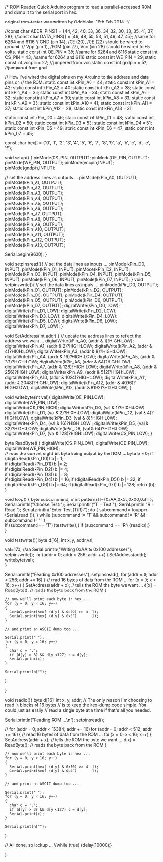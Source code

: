 /*
ROM Reader. Quick Arduino program to read a parallel-accessed ROM and dump it to the serial
port in hex.

original rom-tester was written by Oddbloke. 16th Feb 2014.
 */

 //const char ADDR_PINS[] = {44, 42, 40, 38, 36, 34, 32, 30, 33, 35, 41, 37, 28};
 //const char DATA_PINS[] = {46, 48, 50, 53, 51, 49, 47, 45}; //same for 6264 and 6116
//    GND (pin 14), /CE (20), /OE (22) should be wired to ground.
//    Vpp (pin 1), /PGM (pin 27), Vcc (pin 28) should be wired to +5 volts.
static const int OE_PIN = 39;  //same for 6264 and 6116
static const int CS_PIN = 43;  //same for 6264 and 6116
static const int WE_PIN = 29;
static const int vccpin = 27;  //jumpered from vcc
static const int gndpin = 52;  //jumpered from gnd

// How I've wired the digital pins on my Arduino to the address and data pins on
// the ROM.
static const int kPin_A0  = 44;
static const int kPin_A1  = 42;
static const int kPin_A2  = 40;
static const int kPin_A3  = 38;
static const int kPin_A4  = 36;
static const int kPin_A5  = 34;
static const int kPin_A6  = 32;
static const int kPin_A7  = 30;
static const int kPin_A8  = 33;
static const int kPin_A9  = 35;
static const int kPin_A10 = 41;
static const int kPin_A11 = 37;
static const int kPin_A12 = 28;
static const int kPin_A13 = 31;

static const int kPin_D0 = 46;
static const int kPin_D1 = 48;
static const int kPin_D2 = 50;
static const int kPin_D3 = 53;
static const int kPin_D4 = 51;
static const int kPin_D5 = 49;
static const int kPin_D6 = 47;
static const int kPin_D7 = 45;

const char hex[] = {'0', '1', '2', '3', '4', '5', '6', '7',
              '8', '9', 'a', 'b', 'c', 'd', 'e', 'f'};

void setup()
{
  pinMode(CS_PIN, OUTPUT);
  pinMode(OE_PIN, OUTPUT);
  pinMode(WE_PIN, OUTPUT);
  pinMode(vccpin,INPUT);
  pinMode(gndpin,INPUT);
  
  // set the address lines as outputs ...
  pinMode(kPin_A0, OUTPUT);     
  pinMode(kPin_A1, OUTPUT);     
  pinMode(kPin_A2, OUTPUT);     
  pinMode(kPin_A3, OUTPUT);     
  pinMode(kPin_A4, OUTPUT);     
  pinMode(kPin_A5, OUTPUT);     
  pinMode(kPin_A6, OUTPUT);     
  pinMode(kPin_A7, OUTPUT);     
  pinMode(kPin_A8, OUTPUT);     
  pinMode(kPin_A9, OUTPUT);     
  pinMode(kPin_A10, OUTPUT);     
  pinMode(kPin_A11, OUTPUT);     
  pinMode(kPin_A12, OUTPUT);     
  pinMode(kPin_A13, OUTPUT);
 
  Serial.begin(9600);
}

void setpinsread(){
  // set the data lines as inputs ...
  pinMode(kPin_D0, INPUT); 
  pinMode(kPin_D1, INPUT); 
  pinMode(kPin_D2, INPUT); 
  pinMode(kPin_D3, INPUT); 
  pinMode(kPin_D4, INPUT); 
  pinMode(kPin_D5, INPUT); 
  pinMode(kPin_D6, INPUT); 
  pinMode(kPin_D7, INPUT); 
}
void setpinswrite(){
  // set the data lines as inputs ...
  pinMode(kPin_D0, OUTPUT); 
  pinMode(kPin_D1, OUTPUT); 
  pinMode(kPin_D2, OUTPUT); 
  pinMode(kPin_D3, OUTPUT); 
  pinMode(kPin_D4, OUTPUT); 
  pinMode(kPin_D5, OUTPUT); 
  pinMode(kPin_D6, OUTPUT); 
  pinMode(kPin_D7, OUTPUT); 
  digitalWrite(kPin_D0, LOW);
  digitalWrite(kPin_D1, LOW);
  digitalWrite(kPin_D2, LOW);
  digitalWrite(kPin_D3, LOW);
  digitalWrite(kPin_D4, LOW);
  digitalWrite(kPin_D5, LOW);
  digitalWrite(kPin_D6, LOW);
  digitalWrite(kPin_D7, LOW);
}

void SetAddress(int addr)
{
  // update the address lines to reflect the address we want ...
  digitalWrite(kPin_A0, (addr & 1)?HIGH:LOW);
  digitalWrite(kPin_A1, (addr & 2)?HIGH:LOW);
  digitalWrite(kPin_A2, (addr & 4)?HIGH:LOW);
  digitalWrite(kPin_A3, (addr & 8)?HIGH:LOW);
  digitalWrite(kPin_A4, (addr & 16)?HIGH:LOW);
  digitalWrite(kPin_A5, (addr & 32)?HIGH:LOW);
  digitalWrite(kPin_A6, (addr & 64)?HIGH:LOW);
  digitalWrite(kPin_A7, (addr & 128)?HIGH:LOW);
  digitalWrite(kPin_A8, (addr & 256)?HIGH:LOW);
  digitalWrite(kPin_A9, (addr & 512)?HIGH:LOW);
  digitalWrite(kPin_A10, (addr & 1024)?HIGH:LOW);
  digitalWrite(kPin_A11, (addr & 2048)?HIGH:LOW);
  digitalWrite(kPin_A12, (addr & 4096)?HIGH:LOW);
  digitalWrite(kPin_A13, (addr & 8192)?HIGH:LOW);
}

void writebyte(int val){
  digitalWrite(OE_PIN,LOW);
  digitalWrite(WE_PIN,LOW);  
  digitalWrite(CS_PIN,HIGH);
  digitalWrite(kPin_D0, (val & 1)?HIGH:LOW);
  digitalWrite(kPin_D1, (val & 2)?HIGH:LOW);
  digitalWrite(kPin_D2, (val & 4)?HIGH:LOW);
  digitalWrite(kPin_D3, (val & 8)?HIGH:LOW);
  digitalWrite(kPin_D4, (val & 16)?HIGH:LOW);
  digitalWrite(kPin_D5, (val & 32)?HIGH:LOW);
  digitalWrite(kPin_D6, (val & 64)?HIGH:LOW);
  digitalWrite(kPin_D7, (val & 128)?HIGH:LOW);
  digitalWrite(CS_PIN,LOW);
  }

byte ReadByte()
{
  digitalWrite(CS_PIN,LOW);
  digitalWrite(OE_PIN,LOW);
  digitalWrite(WE_PIN,HIGH);  
  // read the current eight-bit byte being output by the ROM ...
  byte b = 0;
  if (digitalRead(kPin_D0)) b |= 1;  
  if (digitalRead(kPin_D1)) b |= 2;  
  if (digitalRead(kPin_D2)) b |= 4;  
  if (digitalRead(kPin_D3)) b |= 8;  
  if (digitalRead(kPin_D4)) b |= 16; 
  if (digitalRead(kPin_D5)) b |= 32; 
  if (digitalRead(kPin_D6)) b |= 64; 
  if (digitalRead(kPin_D7)) b |= 128;
  return(b);
}

void loop()
{
  byte subcommand;
//  int patterns[]={0xAA,0x55,0x00,0xFF};
Serial.println("Choose Test:");
Serial.println("T = Test ");
Serial.println("R = Read ");
Serial.println("Enter Test (T/R):");
 do
      {
      subcommand = toupper (Serial.read ());
      } while (subcommand != 'T' && subcommand != 'R' && subcommand != ' ' );    
    if (subcommand == 'T') {testwrite();}
    if (subcommand == 'R') {readic();}    
 }

void testwrite(){
  byte d[16];
  int x, y, addr,val; 

  val=170; //aa
  Serial.println("Writing 0xAA to 0x100 addresses");
  setpinswrite();
  for (addr = 0; addr < 256; addr ++)
    {
     SetAddress(addr);
     writebyte(val);    
    }
    
  Serial.println("Reading 0x100 addresses");
  setpinsread();
  for (addr = 0; addr < 256; addr += 16)
  {
    // read 16 bytes of data from the ROM ...
    for (x = 0; x < 16; x++)
    {
      SetAddress(addr + x); // tells the ROM the byte we want ...
      d[x] = ReadByte(); // reads the byte back from the ROM
    }
  
    // now we'll print each byte in hex ...
    for (y = 0; y < 16; y++)
    {
      Serial.print(hex[ (d[y] & 0xF0) >> 4  ]);
      Serial.print(hex[ (d[y] & 0x0F)       ]);
    }
          
    // and print an ASCII dump too ...
    
    Serial.print(" ");
    for (y = 0; y < 16; y++)
    {
      char c = '.';
      if (d[y] > 32 && d[y]<127) c = d[y];
      Serial.print(c);
    }
      
    Serial.println("");
  }
  
  }

void readic(){
  byte d[16];
  int x, y, addr; 
  // The only reason I'm choosing to read in blocks of 16 bytes
  // is to keep the hex-dump code simple. You could just as easily
  // read a single byte at a time if that's all you needed.
  
  Serial.println("Reading ROM ...\n");
  setpinsread();

//  for (addr = 0; addr < 16384; addr += 16)
  for (addr = 0; addr < 512; addr += 16)
  {
    // read 16 bytes of data from the ROM ...
    for (x = 0; x < 16; x++)
    {
      SetAddress(addr + x); // tells the ROM the byte we want ...
      d[x] = ReadByte(); // reads the byte back from the ROM
    }
  
    // now we'll print each byte in hex ...
    for (y = 0; y < 16; y++)
    {
      Serial.print(hex[ (d[y] & 0xF0) >> 4  ]);
      Serial.print(hex[ (d[y] & 0x0F)       ]);
    }
          
    // and print an ASCII dump too ...
    
    Serial.print(" ");
    for (y = 0; y < 16; y++)
    {
      char c = '.';
      if (d[y] > 32 && d[y]<127) c = d[y];
      Serial.print(c);
    }
      
    Serial.println("");
  }
  
  // All done, so lockup ...
  //while (true) {delay(10000);}

}
